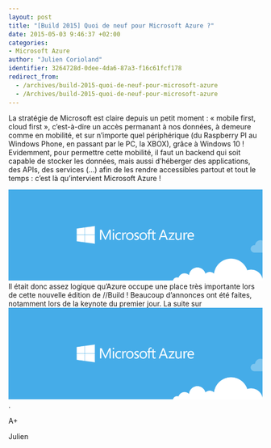 ```yaml
---
layout: post
title: "[Build 2015] Quoi de neuf pour Microsoft Azure ?"
date: 2015-05-03 9:46:37 +02:00
categories:
- Microsoft Azure
author: "Julien Corioland"
identifier: 3264728d-0dee-4da6-87a3-f16c61fcf178
redirect_from:
  - /archives/build-2015-quoi-de-neuf-pour-microsoft-azure
  - /Archives/build-2015-quoi-de-neuf-pour-microsoft-azure
---
```


La stratégie de Microsoft est claire depuis un petit moment : « mobile first, cloud first », c’est-à-dire un accès permanant à nos données, à demeure comme en mobilité, et sur n’importe quel périphérique (du Raspberry PI au Windows Phone, en passant par le PC, la XBOX), grâce à Windows 10 !  <br>Evidemment, pour permettre cette mobilité, il faut un backend qui soit capable de stocker les données, mais aussi d’héberger des applications, des APIs, des services (…) afin de les rendre accessibles partout et tout le temps : c’est là qu’intervient Microsoft Azure !

![image](/images/build-2015-quoi-de-neuf-pour-microsoft-azure/image_0091CE4E.png)Il était donc assez logique qu’Azure occupe une place très importante lors de cette nouvelle édition de //Build ! Beaucoup d’annonces ont été faites, notamment lors de la keynote du premier jour.  La suite sur ![image](/images/build-2015-quoi-de-neuf-pour-microsoft-azure/image_0091CE4E.png).

A+

Julien

